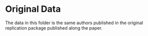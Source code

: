 # Original Data

The data in this folder is the same authors published in the original replication package published along the paper.
 
